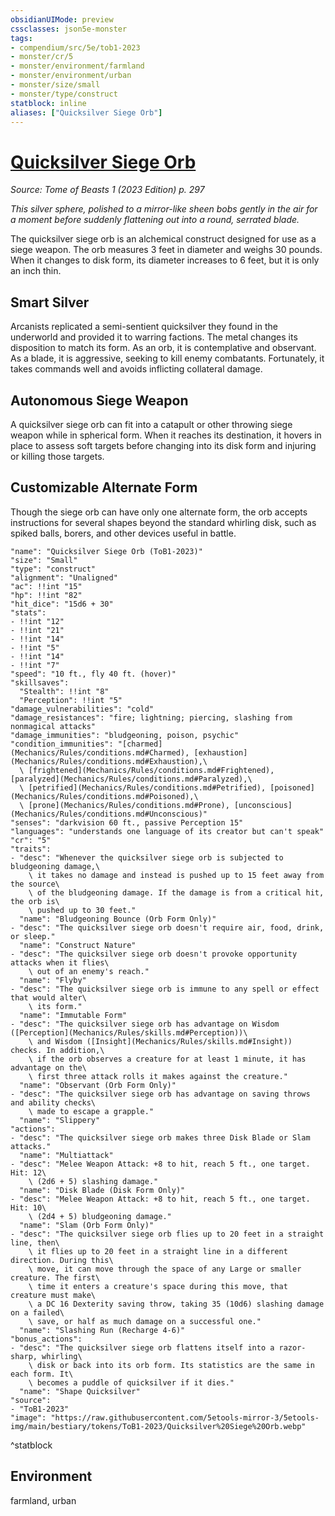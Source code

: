 ```yaml
---
obsidianUIMode: preview
cssclasses: json5e-monster
tags:
- compendium/src/5e/tob1-2023
- monster/cr/5
- monster/environment/farmland
- monster/environment/urban
- monster/size/small
- monster/type/construct
statblock: inline
aliases: ["Quicksilver Siege Orb"]
---
```

# [Quicksilver Siege Orb](Mechanics\bestiary\construct/quicksilver-siege-orb-tob1-2023.md)
*Source: Tome of Beasts 1 (2023 Edition) p. 297*  

*This silver sphere, polished to a mirror-like sheen bobs gently in the air for a moment before suddenly flattening out into a round, serrated blade.*

The quicksilver siege orb is an alchemical construct designed for use as a siege weapon. The orb measures 3 feet in diameter and weighs 30 pounds. When it changes to disk form, its diameter increases to 6 feet, but it is only an inch thin.

## Smart Silver

Arcanists replicated a semi-sentient quicksilver they found in the underworld and provided it to warring factions. The metal changes its disposition to match its form. As an orb, it is contemplative and observant. As a blade, it is aggressive, seeking to kill enemy combatants. Fortunately, it takes commands well and avoids inflicting collateral damage.

## Autonomous Siege Weapon

A quicksilver siege orb can fit into a catapult or other throwing siege weapon while in spherical form. When it reaches its destination, it hovers in place to assess soft targets before changing into its disk form and injuring or killing those targets.

## Customizable Alternate Form

Though the siege orb can have only one alternate form, the orb accepts instructions for several shapes beyond the standard whirling disk, such as spiked balls, borers, and other devices useful in battle.

```statblock
"name": "Quicksilver Siege Orb (ToB1-2023)"
"size": "Small"
"type": "construct"
"alignment": "Unaligned"
"ac": !!int "15"
"hp": !!int "82"
"hit_dice": "15d6 + 30"
"stats":
- !!int "12"
- !!int "21"
- !!int "14"
- !!int "5"
- !!int "14"
- !!int "7"
"speed": "10 ft., fly 40 ft. (hover)"
"skillsaves":
  "Stealth": !!int "8"
  "Perception": !!int "5"
"damage_vulnerabilities": "cold"
"damage_resistances": "fire; lightning; piercing, slashing from nonmagical attacks"
"damage_immunities": "bludgeoning, poison, psychic"
"condition_immunities": "[charmed](Mechanics/Rules/conditions.md#Charmed), [exhaustion](Mechanics/Rules/conditions.md#Exhaustion),\
  \ [frightened](Mechanics/Rules/conditions.md#Frightened), [paralyzed](Mechanics/Rules/conditions.md#Paralyzed),\
  \ [petrified](Mechanics/Rules/conditions.md#Petrified), [poisoned](Mechanics/Rules/conditions.md#Poisoned),\
  \ [prone](Mechanics/Rules/conditions.md#Prone), [unconscious](Mechanics/Rules/conditions.md#Unconscious)"
"senses": "darkvision 60 ft., passive Perception 15"
"languages": "understands one language of its creator but can't speak"
"cr": "5"
"traits":
- "desc": "Whenever the quicksilver siege orb is subjected to bludgeoning damage,\
    \ it takes no damage and instead is pushed up to 15 feet away from the source\
    \ of the bludgeoning damage. If the damage is from a critical hit, the orb is\
    \ pushed up to 30 feet."
  "name": "Bludgeoning Bounce (Orb Form Only)"
- "desc": "The quicksilver siege orb doesn't require air, food, drink, or sleep."
  "name": "Construct Nature"
- "desc": "The quicksilver siege orb doesn't provoke opportunity attacks when it flies\
    \ out of an enemy's reach."
  "name": "Flyby"
- "desc": "The quicksilver siege orb is immune to any spell or effect that would alter\
    \ its form."
  "name": "Immutable Form"
- "desc": "The quicksilver siege orb has advantage on Wisdom ([Perception](Mechanics/Rules/skills.md#Perception))\
    \ and Wisdom ([Insight](Mechanics/Rules/skills.md#Insight)) checks. In addition,\
    \ if the orb observes a creature for at least 1 minute, it has advantage on the\
    \ first three attack rolls it makes against the creature."
  "name": "Observant (Orb Form Only)"
- "desc": "The quicksilver siege orb has advantage on saving throws and ability checks\
    \ made to escape a grapple."
  "name": "Slippery"
"actions":
- "desc": "The quicksilver siege orb makes three Disk Blade or Slam attacks."
  "name": "Multiattack"
- "desc": "Melee Weapon Attack: +8 to hit, reach 5 ft., one target. Hit: 12\
    \ (2d6 + 5) slashing damage."
  "name": "Disk Blade (Disk Form Only)"
- "desc": "Melee Weapon Attack: +8 to hit, reach 5 ft., one target. Hit: 10\
    \ (2d4 + 5) bludgeoning damage."
  "name": "Slam (Orb Form Only)"
- "desc": "The quicksilver siege orb flies up to 20 feet in a straight line, then\
    \ it flies up to 20 feet in a straight line in a different direction. During this\
    \ move, it can move through the space of any Large or smaller creature. The first\
    \ time it enters a creature's space during this move, that creature must make\
    \ a DC 16 Dexterity saving throw, taking 35 (10d6) slashing damage on a failed\
    \ save, or half as much damage on a successful one."
  "name": "Slashing Run (Recharge 4-6)"
"bonus_actions":
- "desc": "The quicksilver siege orb flattens itself into a razor-sharp, whirling\
    \ disk or back into its orb form. Its statistics are the same in each form. It\
    \ becomes a puddle of quicksilver if it dies."
  "name": "Shape Quicksilver"
"source":
- "ToB1-2023"
"image": "https://raw.githubusercontent.com/5etools-mirror-3/5etools-img/main/bestiary/tokens/ToB1-2023/Quicksilver%20Siege%20Orb.webp"
```
^statblock

## Environment

farmland, urban
